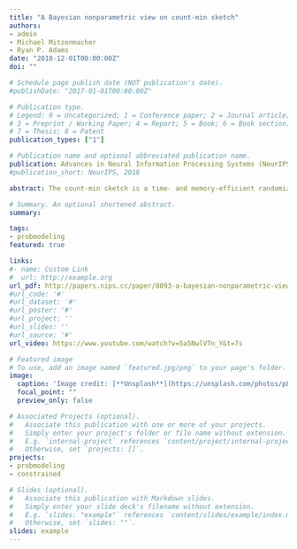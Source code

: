 ```yaml
---
title: "A Bayesian nonparametric view on count-min sketch"
authors:
- admin
- Michael Mitzenmacher
- Ryan P. Adams
date: "2018-12-01T00:00:00Z"
doi: ""

# Schedule page publish date (NOT publication's date).
#publishDate: "2017-01-01T00:00:00Z"

# Publication type.
# Legend: 0 = Uncategorized; 1 = Conference paper; 2 = Journal article;
# 3 = Preprint / Working Paper; 4 = Report; 5 = Book; 6 = Book section;
# 7 = Thesis; 8 = Patent
publication_types: ["1"]

# Publication name and optional abbreviated publication name.
publication: Advances in Neural Information Processing Systems (NeurIPS)
#publication_short: NeurIPS, 2018

abstract: The count-min sketch is a time- and memory-efficient randomized data structure that provides a point estimate of the number of times an item has appeared in a data stream. The count-min sketch and related hash-based data structures are ubiquitous in systems that must track frequencies of data such as URLs, IP addresses, and language n-grams. We present a Bayesian view on the count-min sketch, using the same data structure, but providing a posterior distribution over the frequencies that characterizes the uncertainty arising from the hash-based approximation. In particular, we take a nonparametric approach and consider tokens generated from a Dirichlet process (DP) random measure, which allows for an unbounded number of unique tokens. Using properties of the DP, we show that it is possible to straightforwardly compute posterior marginals of the unknown true counts and that the modes of these marginals recover the count-min sketch estimator, inheriting the associated probabilistic guarantees. Using simulated data and text data, we investigate the properties of these estimators. Lastly, we also study a modified problem in which the observation stream consists of collections of tokens (i.e., documents) arising from a random measure drawn from a stable beta process, which allows for power law scaling behavior in the number of unique tokens.

# Summary. An optional shortened abstract.
summary:

tags:
- probmodeling
featured: true

links:
#- name: Custom Link
#  url: http://example.org
url_pdf: http://papers.nips.cc/paper/8093-a-bayesian-nonparametric-view-on-count-min-sketch.pdf
#url_code: '#'
#url_dataset: '#'
#url_poster: '#'
#url_project: ''
#url_slides: ''
#url_source: '#'
url_video: https://www.youtube.com/watch?v=5a5NwlVTn_Y&t=7s

# Featured image
# To use, add an image named `featured.jpg/png` to your page's folder.
image:
  caption: 'Image credit: [**Unsplash**](https://unsplash.com/photos/pLCdAaMFLTE)'
  focal_point: ""
  preview_only: false

# Associated Projects (optional).
#   Associate this publication with one or more of your projects.
#   Simply enter your project's folder or file name without extension.
#   E.g. `internal-project` references `content/project/internal-project/index.md`.
#   Otherwise, set `projects: []`.
projects:
- probmodeling
- constrained

# Slides (optional).
#   Associate this publication with Markdown slides.
#   Simply enter your slide deck's filename without extension.
#   E.g. `slides: "example"` references `content/slides/example/index.md`.
#   Otherwise, set `slides: ""`.
slides: example
---
```


